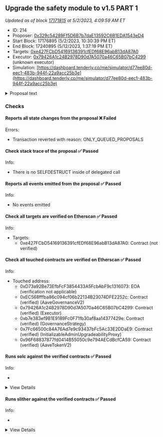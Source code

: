 ## Upgrade the safety module to v1.5 PART 1

_Updated as of block [17171815](https://etherscan.io/block/17171815) at 5/2/2023, 4:09:59 AM ET_

- ID: 214
- Proposer: [0x329c54289Ff5D6B7b7daE13592C6B1EDA1543eD4](https://etherscan.io/address/0x329c54289Ff5D6B7b7daE13592C6B1EDA1543eD4)
- Start Block: 17176895 (5/2/2023, 10:30:39 PM ET)
- End Block: 17240895 (5/12/2023, 1:37:19 PM ET)
- Targets: [0xe427FCbD54169136391cfEDf68E96abB13dA87A0](https://etherscan.io/address/0xe427FCbD54169136391cfEDf68E96abB13dA87A0#code)
- Executor: [0x79426A1c24B2978D90d7A5070a46C65B07bC4299](https://etherscan.io/address/0x79426A1c24B2978D90d7A5070a46C65B07bC4299) (unknown executor)
- Simulation: [https://dashboard.tenderly.co/me/simulator/d77ee80d-eec1-483b-944f-22a9acc25b3e](https://dashboard.tenderly.co/me/simulator/d77ee80d-eec1-483b-944f-22a9acc25b3e)

<details>
  <summary>Proposal text</summary>

# Summary

This AIP presents the community with the opportunity to upgrade the safety module to v1.5 which introduces:

- a new slashing mechanism
- new cooldown mechanism
- a transfer hook to be used by GHO

The new version also adds some convenience features like permit support or the ability to claim and stake in a single transaction.

# Motivation

On September 2020, the Aave Safety Module was introduced into the ecosystem, to improve the protection of the liquidity protocol, adding an extra utility for the AAVE token: AAVE or AAVE/WETH BPT holders stake their assets to act as a defensive layer in front of any shortfall event.

Since then, apart from really minor upgrades, the contracts have remained the same and in parallel, the system has been adopted by other communities.

As part of our engagement with Aave, we identified that the Safety Module is a clear area of improvement in the ecosystem, from 2 different standpoints:

- Technical. Improving the basic existing mechanisms of the contracts, but without disrupting radically the current design of the SM.
- Conceptual. Making more efficient the SM dynamics (e.g. slashing, rewards distribution rules, etc), by modifying the whole design.

## New slashing mechanism

On the running SM v1, in order to slash, an ad-hoc governance proposal is required, involving important development overhead, which is not ideal.

The new SM v1.5 adds an enhanced mechanism to facilitate slashing of the underlying by tracking an exchange rate between the staked AAVE and the stkAAVE received by stakers. The mechanism is simple: when somebody stakes AAVE, they receive a certain amount of stkAAVE, which no longer is 1:1 equivalent, as it keeps track of slashing (meaning with the same stkAAVE, stakers are able to claim less AAVE).

## New cooldown mechanism

The current cooldown on SM v1 consists of a time delay of 10 days to be respected whenever anybody wants to redeem the staked AAVE. At the moment, this cooldown is affected by in/outflows of stkAAVE, both via transfer() and stake()/redeem(), in order to protect the system from being gamed. Even with this protection mechanism the mechanism is currently gamable, by staking aave within the active cooldown window to [extend the window](https://github.com/bgd-labs/aave-stk-v1-5/issues/6).

This mechanism is not really optimal and adds important complexity, so on v1.5 has been changed to the following: after activation of cooldown, a staker will be able to redeem the minimum balance he will hold between cooldown activation and redeem window. Apart from the user-level cooldown new mechanics, we also propose to increase the cooldown period from 10 days to 20 days.

## GHO Transfer hook

The Aave community has already approved the deployment and activation of the GHO stablecoin and the first facilitator will be the Aave v3 Ethereum pool.

In order to enable the discount mechanism by holding stkAAVE described on the GHO proposal, the design of Aave Companies requires to introduce of a piece of logic on the stkAAVE transfer(), in order to “notify” the GHO facilitator system of stakers’ balances.

We have evaluated this and we think it is acceptable, so it will be included in this upgrade. From a technical perspective, stkAAVE includes logic protections to remain unaffected if anything would go wrong with the GHO facilitator, which at the same time should be considered a trustable entity, as it will be controlled by the Aave governance.

## Misc

The upgrade also allowed us to add some smaller ux improvements:

- a new `stakeWithPermit()` is introduced on `stkAAVE`

- convenience methods to batch claiming and staking/redeeming into a single transaction have been added as `claimRewardsAndRedeem` and `claimRewardsAndStake` have been added to `stkAAVE`

- `preview*()` methods have been added to follow the `4626` standard more closely, even if there's no objective to be compliant

# Specification PART 1

The proposal is split in two parts, as currently the `stkAAVE` is controlled by the `LONG_EXECUTOR` where `stkABPT` is controlled by the `SHORT_EXECUTOR`. As there's a single executor per proposal `Part 1` upgrades the `stkAAVE` implementation and targets the `LONG_EXECUTOR`. `Part 2` upgrades the `stkABPT` implementation and targets the `SHORT_EXECUTOR`.

The proposal will:

- transfer ownership of `stkAAVE` to a `ProxyAdmin` controlled by the `LONG_EXECUTOR`. This is done for consistency reasons with `stkABPT` as the `SHORT_EXECUTOR` cannot be the `SLASHING_ADMIN` and `PROXY_ADMIN` at the same time.

```solidity
IInitializableAdminUpgradeabilityProxy(STK_AAVE).changeAdmin(
  address(AaveMisc.PROXY_ADMIN_ETHEREUM_LONG)
);
```

- deploy the new implementation while maintaining the current values:

```solidity
StakedAaveV3 newImpl = new StakedAaveV3(
  IERC20(AaveV2EthereumAssets.AAVE_UNDERLYING),
  IERC20(AaveV2EthereumAssets.AAVE_UNDERLYING),
  GenericProposal.UNSTAKE_WINDOW,
  GenericProposal.REWARDS_VAULT,
  GenericProposal.EMISSION_MANAGER,
  GenericProposal.DISTRIBUTION_DURATION
);
```

- upgrade `stkAAVE` implementation. The `SLASHING_ADMIN`, `COOLDOWN_ADMIN` and `CLAIM_HELPER` are all initialized as the `SHORT_EXECUTOR`. `MAX_SLASHING` is set to `30%`, `COOLDOWN_SECONDS` is increased to `20 days`:

```solidity
ProxyAdmin(AaveMisc.PROXY_ADMIN_ETHEREUM_LONG).upgradeAndCall(
  TransparentUpgradeableProxy(payable(STK_AAVE)),
  address(newImpl),
  abi.encodeWithSignature(
    'initialize(address,address,address,uint256,uint256)',
    GenericProposal.SLASHING_ADMIN,
    GenericProposal.COOLDOWN_ADMIN,
    GenericProposal.CLAIM_HELPER,
    GenericProposal.MAX_SLASHING,
    GenericProposal.COOLDOWN_SECONDS
  )
);
```

# References

A list of relevant links like for this proposal:

- [ProposalPayloads](https://github.com/bgd-labs/aave-stk-v1-5/blob/main/src/contracts/ProposalPayload.sol)
- [StakedTokenV3](https://github.com/bgd-labs/aave-stk-v1-5/blob/main/src/contracts/StakedTokenV3.sol)
- [StakedAaveV3](https://github.com/bgd-labs/aave-stk-v1-5/blob/main/src/contracts/StakedAaveV3.sol)
- [sigma prime audit](https://github.com/bgd-labs/aave-stk-v1-5/blob/main/audits/Sigma_Prime_Aave_Safety_Module_Security_Assessment_Report_v2.pdf)
- [Certora audit](https://github.com/bgd-labs/aave-stk-v1-5/blob/main/audits/Certora_FV_Report.pdf)
- [Certora specs](https://github.com/bgd-labs/aave-stk-v1-5/tree/main/certora/specs)
- [Test Cases](https://github.com/bgd-labs/aave-stk-v1-5/tree/main/tests)
- [Technical review by aave companies](https://governance.aave.com/t/technical-review-aave-safety-module-v1-5/12436)

# Copyright

Copyright and related rights waived via [CC0](https://creativecommons.org/publicdomain/zero/1.0/).

</details>

### Checks

#### Reports all state changes from the proposal ❌ Failed

Errors:

- Transaction reverted with reason: ONLY_QUEUED_PROPOSALS

#### Check stack trace of the proposal ✅ Passed

Info:

- There is no SELFDESTRUCT inside of delegated call

#### Reports all events emitted from the proposal ✅ Passed

Info:

- No events emitted

#### Check all targets are verified on Etherscan ✅ Passed

Info:

- Targets:
  - 0xe427FCbD54169136391cfEDf68E96abB13dA87A0: Contract (not verified)

#### Check all touched contracts are verified on Etherscan ✅ Passed

Info:

- Touched address:
  - 0xD73a92Be73EfbFcF3854433A5FcbAbF9c1316073: EOA (verification not applicable)
  - 0xEC568fffba86c094cf06b22134B23074DFE2252c: Contract (verified) (AaveGovernanceV2)
  - 0x79426A1c24B2978D90d7A5070a46C65B07bC4299: Contract (verified) (Executor)
  - 0xb7e383ef9B1E9189Fc0F71fb30af8aa14377429e: Contract (verified) (GovernanceStrategy)
  - 0x7Fc66500c84A76Ad7e9c93437bFc5Ac33E2DDaE9: Contract (verified) (InitializableAdminUpgradeabilityProxy)
  - 0x96F68837877fd0414B55050c9e794AECdBcfCA59: Contract (verified) (AaveTokenV2)

#### Runs solc against the verified contracts ✅ Passed

Info:

-

<details>
<summary>View Details</summary>
<details>
<summary>View warnings for InitializableAdminUpgradeabilityProxy at `0x7Fc66500c84A76Ad7e9c93437bFc5Ac33E2DDaE9` with implementation AaveTokenV2 at `0x96F68837877fd0414B55050c9e794AECdBcfCA59`</summary>

```
WARNING:CryticCompile:Warning: contracts/open-zeppelin/Address.sol: Warning: SPDX license identifier not provided in source file. Before publishing, consider adding a comment containing "SPDX-License-Identifier: <SPDX-License>" to each source file. Use "SPDX-License-Identifier: UNLICENSED" for non-open-source code. Please see https://spdx.org for more information.

Warning: contracts/open-zeppelin/BaseAdminUpgradeabilityProxy.sol: Warning: SPDX license identifier not provided in source file. Before publishing, consider adding a comment containing "SPDX-License-Identifier: <SPDX-License>" to each source file. Use "SPDX-License-Identifier: UNLICENSED" for non-open-source code. Please see https://spdx.org for more information.

Warning: contracts/open-zeppelin/BaseUpgradeabilityProxy.sol: Warning: SPDX license identifier not provided in source file. Before publishing, consider adding a comment containing "SPDX-License-Identifier: <SPDX-License>" to each source file. Use "SPDX-License-Identifier: UNLICENSED" for non-open-source code. Please see https://spdx.org for more information.

Warning: contracts/open-zeppelin/Proxy.sol: Warning: SPDX license identifier not provided in source file. Before publishing, consider adding a comment containing "SPDX-License-Identifier: <SPDX-License>" to each source file. Use "SPDX-License-Identifier: UNLICENSED" for non-open-source code. Please see https://spdx.org for more information.

Warning: contracts/open-zeppelin/SafeMath.sol: Warning: SPDX license identifier not provided in source file. Before publishing, consider adding a comment containing "SPDX-License-Identifier: <SPDX-License>" to each source file. Use "SPDX-License-Identifier: UNLICENSED" for non-open-source code. Please see https://spdx.org for more information.

Warning: contracts/open-zeppelin/UpgradeabilityProxy.sol: Warning: SPDX license identifier not provided in source file. Before publishing, consider adding a comment containing "SPDX-License-Identifier: <SPDX-License>" to each source file. Use "SPDX-License-Identifier: UNLICENSED" for non-open-source code. Please see https://spdx.org for more information.

Warning: contracts/open-zeppelin/BaseAdminUpgradeabilityProxy.sol:13:1: Warning: This contract has a payable fallback function, but no receive ether function. Consider adding a receive ether function.
contract BaseAdminUpgradeabilityProxy is BaseUpgradeabilityProxy {
^ (Relevant source part starts here and spans across multiple lines).
contracts/open-zeppelin/Proxy.sol:15:3: The payable fallback function is defined here.
  fallback () payable external {
  ^ (Relevant source part starts here and spans across multiple lines).

Warning: contracts/open-zeppelin/InitializableUpgradeabilityProxy.sol:11:1: Warning: This contract has a payable fallback function, but no receive ether function. Consider adding a receive ether function.
contract InitializableUpgradeabilityProxy is BaseUpgradeabilityProxy {
^ (Relevant source part starts here and spans across multiple lines).
contracts/open-zeppelin/Proxy.sol:15:3: The payable fallback function is defined here.
  fallback () payable external {
  ^ (Relevant source part starts here and spans across multiple lines).

Warning: contracts/open-zeppelin/InitializableAdminUpgradeabilityProxy.sol:12:1: Warning: This contract has a payable fallback function, but no receive ether function. Consider adding a receive ether function.
contract InitializableAdminUpgradeabilityProxy is BaseAdminUpgradeabilityProxy, InitializableUpgradeabilityProxy {
^ (Relevant source part starts here and spans across multiple lines).
contracts/open-zeppelin/Proxy.sol:15:3: The payable fallback function is defined here.
  fallback () payable external {
  ^ (Relevant source part starts here and spans across multiple lines).

Warning: contracts/utils/MockTransferHook.sol:9:25: Warning: Unused function parameter. Remove or comment out the variable name to silence this warning.
    function onTransfer(address from, address to, uint256 amount) external override {
                        ^----------^

Warning: contracts/utils/MockTransferHook.sol:9:39: Warning: Unused function parameter. Remove or comment out the variable name to silence this warning.
    function onTransfer(address from, address to, uint256 amount) external override {
                                      ^--------^

Warning: contracts/utils/MockTransferHook.sol:9:51: Warning: Unused function parameter. Remove or comment out the variable name to silence this warning.
    function onTransfer(address from, address to, uint256 amount) external override {
                                                  ^------------^


```

</details>

<details>
<summary>View warnings for AaveTokenV2 at `0x96F68837877fd0414B55050c9e794AECdBcfCA59`</summary>

```
WARNING:CryticCompile:Warning: src/contracts/AaveTokenV2.sol:453:18: Warning: This declaration shadows an existing declaration.
    constructor (string memory name, string memory symbol) public {
                 ^----------------^
src/contracts/AaveTokenV2.sol:462:5: The shadowed declaration is here:
    function name() public view returns (string memory) {
    ^ (Relevant source part starts here and spans across multiple lines).

Warning: src/contracts/AaveTokenV2.sol:453:38: Warning: This declaration shadows an existing declaration.
    constructor (string memory name, string memory symbol) public {
                                     ^------------------^
src/contracts/AaveTokenV2.sol:470:5: The shadowed declaration is here:
    function symbol() public view returns (string memory) {
    ^ (Relevant source part starts here and spans across multiple lines).

Warning: src/contracts/AaveTokenV2.sol:35:3: Warning: Interface functions are implicitly "virtual"
  function delegateByType(address delegatee, DelegationType delegationType) external virtual;
  ^-----------------------------------------------------------------------------------------^

Warning: src/contracts/AaveTokenV2.sol:40:3: Warning: Interface functions are implicitly "virtual"
  function delegate(address delegatee) external virtual;
  ^----------------------------------------------------^

Warning: src/contracts/AaveTokenV2.sol:45:3: Warning: Interface functions are implicitly "virtual"
  function getDelegateeByType(address delegator, DelegationType delegationType)
  ^ (Relevant source part starts here and spans across multiple lines).

Warning: src/contracts/AaveTokenV2.sol:56:3: Warning: Interface functions are implicitly "virtual"
  function getPowerCurrent(address user, DelegationType delegationType)
  ^ (Relevant source part starts here and spans across multiple lines).

Warning: src/contracts/AaveTokenV2.sol:66:3: Warning: Interface functions are implicitly "virtual"
  function getPowerAtBlock(
  ^ (Relevant source part starts here and spans across multiple lines).

Warning: src/contracts/AaveTokenV2.sol:75:3: Warning: Interface functions are implicitly "virtual"
  function totalSupplyAt(uint256 blockNumber) external virtual view returns (uint256);
  ^----------------------------------------------------------------------------------^

Warning: src/contracts/AaveTokenV2.sol:453:5: Warning: Visibility for constructor is ignored. If you want the contract to be non-deployable, making it "abstract" is sufficient.
    constructor (string memory name, string memory symbol) public {
    ^ (Relevant source part starts here and spans across multiple lines).

Warning: src/contracts/AaveTokenV2.sol:1164:3: Warning: Visibility for constructor is ignored. If you want the contract to be non-deployable, making it "abstract" is sufficient.
  constructor() ERC20(NAME, SYMBOL) public {
  ^ (Relevant source part starts here and spans across multiple lines).

Warning: src/contracts/AaveTokenV2.sol:913:26: Warning: Unused function parameter. Remove or comment out the variable name to silence this warning.
  function totalSupplyAt(uint256 blockNumber) external override view returns (uint256) {
                         ^-----------------^

Warning: src/contracts/AaveTokenV2.sol:1079:5: Warning: Unused function parameter. Remove or comment out the variable name to silence this warning.
    uint128 oldValue,
    ^--------------^


```

</details>

</details>

#### Runs slither against the verified contracts ✅ Passed

Info:

-

<details>
<summary>View Details</summary>

<details>
<summary>Slither report for InitializableAdminUpgradeabilityProxy at `0x7Fc66500c84A76Ad7e9c93437bFc5Ac33E2DDaE9` with implementation AaveTokenV2 at `0x96F68837877fd0414B55050c9e794AECdBcfCA59`</summary>

```
Traceback (most recent call last):
  File "/home/runner/.local/lib/python3.10/site-packages/crytic_compile/platform/solc_standard_json.py", line 163, in run_solc_standard_json
    solc_json_output = json.loads(stdout)
  File "/usr/lib/python3.10/json/__init__.py", line 346, in loads
    return _default_decoder.decode(s)
  File "/usr/lib/python3.10/json/decoder.py", line 337, in decode
    obj, end = self.raw_decode(s, idx=_w(s, 0).end())
  File "/usr/lib/python3.10/json/decoder.py", line 355, in raw_decode
    raise JSONDecodeError("Expecting value", s, err.value) from None
json.decoder.JSONDecodeError: Expecting value: line 1 column 1 (char 0)

During handling of the above exception, another exception occurred:

Traceback (most recent call last):
  File "/home/runner/.local/lib/python3.10/site-packages/slither/__main__.py", line 837, in main_impl
    ) = process_all(filename, args, detector_classes, printer_classes)
  File "/home/runner/.local/lib/python3.10/site-packages/slither/__main__.py", line 90, in process_all
    compilations = compile_all(target, **vars(args))
  File "/home/runner/.local/lib/python3.10/site-packages/crytic_compile/crytic_compile.py", line 643, in compile_all
    compilations.append(CryticCompile(target, **kwargs))
  File "/home/runner/.local/lib/python3.10/site-packages/crytic_compile/crytic_compile.py", line 131, in __init__
    self._compile(**kwargs)
  File "/home/runner/.local/lib/python3.10/site-packages/crytic_compile/crytic_compile.py", line 553, in _compile
    self._platform.compile(self, **kwargs)
  File "/home/runner/.local/lib/python3.10/site-packages/crytic_compile/platform/etherscan.py", line 362, in compile
    solc_standard_json.standalone_compile(filenames, compilation_unit, working_dir=working_dir)
  File "/home/runner/.local/lib/python3.10/site-packages/crytic_compile/platform/solc_standard_json.py", line 66, in standalone_compile
    targets_json = run_solc_standard_json(
  File "/home/runner/.local/lib/python3.10/site-packages/crytic_compile/platform/solc_standard_json.py", line 193, in run_solc_standard_json
    raise InvalidCompilation(f"Invalid solc compilation {stderr}")
crytic_compile.platform.exceptions.InvalidCompilation: Invalid solc compilation Traceback (most recent call last):
  File "/home/runner/.local/bin/solc", line 8, in <module>
    sys.exit(solc())
  File "/home/runner/.local/lib/python3.10/site-packages/solc_select/__main__.py", line 86, in solc
    subprocess.run(
  File "/usr/lib/python3.10/subprocess.py", line 501, in run
    with Popen(*popenargs, **kwargs) as process:
  File "/usr/lib/python3.10/subprocess.py", line 969, in __init__
    self._execute_child(args, executable, preexec_fn, close_fds,
  File "/usr/lib/python3.10/subprocess.py", line 1845, in _execute_child
    raise child_exception_type(errno_num, err_msg, err_filename)
PermissionError: [Errno 13] Permission denied: '/home/runner/.solc-select/artifacts/solc-0.6.10/solc-0.6.10'

ERROR:root:Error in 0x7Fc66500c84A76Ad7e9c93437bFc5Ac33E2DDaE9
ERROR:root:Traceback (most recent call last):
  File "/home/runner/.local/lib/python3.10/site-packages/crytic_compile/platform/solc_standard_json.py", line 163, in run_solc_standard_json
    solc_json_output = json.loads(stdout)
  File "/usr/lib/python3.10/json/__init__.py", line 346, in loads
    return _default_decoder.decode(s)
  File "/usr/lib/python3.10/json/decoder.py", line 337, in decode
    obj, end = self.raw_decode(s, idx=_w(s, 0).end())
  File "/usr/lib/python3.10/json/decoder.py", line 355, in raw_decode
    raise JSONDecodeError("Expecting value", s, err.value) from None
json.decoder.JSONDecodeError: Expecting value: line 1 column 1 (char 0)

During handling of the above exception, another exception occurred:

Traceback (most recent call last):
  File "/home/runner/.local/lib/python3.10/site-packages/slither/__main__.py", line 837, in main_impl
    ) = process_all(filename, args, detector_classes, printer_classes)
  File "/home/runner/.local/lib/python3.10/site-packages/slither/__main__.py", line 90, in process_all
    compilations = compile_all(target, **vars(args))
  File "/home/runner/.local/lib/python3.10/site-packages/crytic_compile/crytic_compile.py", line 643, in compile_all
    compilations.append(CryticCompile(target, **kwargs))
  File "/home/runner/.local/lib/python3.10/site-packages/crytic_compile/crytic_compile.py", line 131, in __init__
    self._compile(**kwargs)
  File "/home/runner/.local/lib/python3.10/site-packages/crytic_compile/crytic_compile.py", line 553, in _compile
    self._platform.compile(self, **kwargs)
  File "/home/runner/.local/lib/python3.10/site-packages/crytic_compile/platform/etherscan.py", line 362, in compile
    solc_standard_json.standalone_compile(filenames, compilation_unit, working_dir=working_dir)
  File "/home/runner/.local/lib/python3.10/site-packages/crytic_compile/platform/solc_standard_json.py", line 66, in standalone_compile
    targets_json = run_solc_standard_json(
  File "/home/runner/.local/lib/python3.10/site-packages/crytic_compile/platform/solc_standard_json.py", line 193, in run_solc_standard_json
    raise InvalidCompilation(f"Invalid solc compilation {stderr}")
crytic_compile.platform.exceptions.InvalidCompilation: Invalid solc compilation Traceback (most recent call last):
  File "/home/runner/.local/bin/solc", line 8, in <module>
    sys.exit(solc())
  File "/home/runner/.local/lib/python3.10/site-packages/solc_select/__main__.py", line 86, in solc
    subprocess.run(
  File "/usr/lib/python3.10/subprocess.py", line 501, in run
    with Popen(*popenargs, **kwargs) as process:
  File "/usr/lib/python3.10/subprocess.py", line 969, in __init__
    self._execute_child(args, executable, preexec_fn, close_fds,
  File "/usr/lib/python3.10/subprocess.py", line 1845, in _execute_child
    raise child_exception_type(errno_num, err_msg, err_filename)
PermissionError: [Errno 13] Permission denied: '/home/runner/.solc-select/artifacts/solc-0.6.10/solc-0.6.10'


```

</details>

<details>
<summary>Slither report for AaveTokenV2 at `0x96F68837877fd0414B55050c9e794AECdBcfCA59`</summary>

```
Warning: src/contracts/AaveTokenV2.sol:453:18: Warning: This declaration shadows an existing declaration.
    constructor (string memory name, string memory symbol) public {
                 ^----------------^
src/contracts/AaveTokenV2.sol:462:5: The shadowed declaration is here:
    function name() public view returns (string memory) {
    ^ (Relevant source part starts here and spans across multiple lines).

Warning: src/contracts/AaveTokenV2.sol:453:38: Warning: This declaration shadows an existing declaration.
    constructor (string memory name, string memory symbol) public {
                                     ^------------------^
src/contracts/AaveTokenV2.sol:470:5: The shadowed declaration is here:
    function symbol() public view returns (string memory) {
    ^ (Relevant source part starts here and spans across multiple lines).

Warning: src/contracts/AaveTokenV2.sol:35:3: Warning: Interface functions are implicitly "virtual"
  function delegateByType(address delegatee, DelegationType delegationType) external virtual;
  ^-----------------------------------------------------------------------------------------^

Warning: src/contracts/AaveTokenV2.sol:40:3: Warning: Interface functions are implicitly "virtual"
  function delegate(address delegatee) external virtual;
  ^----------------------------------------------------^

Warning: src/contracts/AaveTokenV2.sol:45:3: Warning: Interface functions are implicitly "virtual"
  function getDelegateeByType(address delegator, DelegationType delegationType)
  ^ (Relevant source part starts here and spans across multiple lines).

Warning: src/contracts/AaveTokenV2.sol:56:3: Warning: Interface functions are implicitly "virtual"
  function getPowerCurrent(address user, DelegationType delegationType)
  ^ (Relevant source part starts here and spans across multiple lines).

Warning: src/contracts/AaveTokenV2.sol:66:3: Warning: Interface functions are implicitly "virtual"
  function getPowerAtBlock(
  ^ (Relevant source part starts here and spans across multiple lines).

Warning: src/contracts/AaveTokenV2.sol:75:3: Warning: Interface functions are implicitly "virtual"
  function totalSupplyAt(uint256 blockNumber) external virtual view returns (uint256);
  ^----------------------------------------------------------------------------------^

Warning: src/contracts/AaveTokenV2.sol:453:5: Warning: Visibility for constructor is ignored. If you want the contract to be non-deployable, making it "abstract" is sufficient.
    constructor (string memory name, string memory symbol) public {
    ^ (Relevant source part starts here and spans across multiple lines).

Warning: src/contracts/AaveTokenV2.sol:1164:3: Warning: Visibility for constructor is ignored. If you want the contract to be non-deployable, making it "abstract" is sufficient.
  constructor() ERC20(NAME, SYMBOL) public {
  ^ (Relevant source part starts here and spans across multiple lines).

Warning: src/contracts/AaveTokenV2.sol:913:26: Warning: Unused function parameter. Remove or comment out the variable name to silence this warning.
  function totalSupplyAt(uint256 blockNumber) external override view returns (uint256) {
                         ^-----------------^

Warning: src/contracts/AaveTokenV2.sol:1079:5: Warning: Unused function parameter. Remove or comment out the variable name to silence this warning.
    uint128 oldValue,
    ^--------------^


INFO:Detectors:
AaveTokenV2._votingSnapshots (src/contracts/AaveTokenV2.sol#1137) is never initialized. It is used in:
	- AaveTokenV2._getDelegationDataByType(IGovernancePowerDelegationToken.DelegationType) (src/contracts/AaveTokenV2.sol#1268-1287)
AaveTokenV2._votingSnapshotsCounts (src/contracts/AaveTokenV2.sol#1139) is never initialized. It is used in:
	- AaveTokenV2._getDelegationDataByType(IGovernancePowerDelegationToken.DelegationType) (src/contracts/AaveTokenV2.sol#1268-1287)
AaveTokenV2._aaveGovernance (src/contracts/AaveTokenV2.sol#1144) is never initialized. It is used in:
	- AaveTokenV2._beforeTokenTransfer(address,address,uint256) (src/contracts/AaveTokenV2.sol#1236-1266)
AaveTokenV2.DOMAIN_SEPARATOR (src/contracts/AaveTokenV2.sol#1146) is never initialized. It is used in:
	- AaveTokenV2.permit(address,address,uint256,uint256,uint8,bytes32,bytes32) (src/contracts/AaveTokenV2.sol#1194-1218)
	- AaveTokenV2.delegateByTypeBySig(address,IGovernancePowerDelegationToken.DelegationType,uint256,uint256,uint8,bytes32,bytes32) (src/contracts/AaveTokenV2.sol#1299-1317)
	- AaveTokenV2.delegateBySig(address,uint256,uint256,uint8,bytes32,bytes32) (src/contracts/AaveTokenV2.sol#1328-1344)
AaveTokenV2._propositionPowerSnapshots (src/contracts/AaveTokenV2.sol#1157) is never initialized. It is used in:
	- AaveTokenV2._getDelegationDataByType(IGovernancePowerDelegationToken.DelegationType) (src/contracts/AaveTokenV2.sol#1268-1287)
AaveTokenV2._propositionPowerSnapshotsCounts (src/contracts/AaveTokenV2.sol#1158) is never initialized. It is used in:
	- AaveTokenV2._getDelegationDataByType(IGovernancePowerDelegationToken.DelegationType) (src/contracts/AaveTokenV2.sol#1268-1287)
Reference: https://github.com/crytic/slither/wiki/Detector-Documentation#uninitialized-state-variables
INFO:Detectors:
GovernancePowerDelegationERC20._searchByBlockNumber(mapping(address => mapping(uint256 => GovernancePowerDelegationERC20.Snapshot)),mapping(address => uint256),address,uint256) (src/contracts/AaveTokenV2.sol#1012-1050) uses a dangerous strict equality:
	- snapshot.blockNumber == blockNumber (src/contracts/AaveTokenV2.sol#1041)
GovernancePowerDelegationERC20._writeSnapshot(mapping(address => mapping(uint256 => GovernancePowerDelegationERC20.Snapshot)),mapping(address => uint256),address,uint128,uint128) (src/contracts/AaveTokenV2.sol#1075-1097) uses a dangerous strict equality:
	- ownerSnapshotsCount != 0 && snapshotsOwner[ownerSnapshotsCount - 1].blockNumber == currentBlock (src/contracts/AaveTokenV2.sol#1089-1090)
Reference: https://github.com/crytic/slither/wiki/Detector-Documentation#dangerous-strict-equalities
INFO:Detectors:
ERC20.constructor(string,string).name (src/contracts/AaveTokenV2.sol#453) shadows:
	- ERC20.name() (src/contracts/AaveTokenV2.sol#462-464) (function)
ERC20.constructor(string,string).symbol (src/contracts/AaveTokenV2.sol#453) shadows:
	- ERC20.symbol() (src/contracts/AaveTokenV2.sol#470-472) (function)
Reference: https://github.com/crytic/slither/wiki/Detector-Documentation#local-variable-shadowing
INFO:Detectors:
Reentrancy in AaveTokenV2.initialize(address[],uint256[],address,address,uint256) (src/contracts/AaveTokenV2.sol#1171-1181):
	External calls:
	- IERC20(tokens[i]).safeTransfer(aaveMerkleDistributor,amounts[i]) (src/contracts/AaveTokenV2.sol#1175)
	Event emitted after the call(s):
	- TokensRescued(tokens[i],aaveMerkleDistributor,amounts[i]) (src/contracts/AaveTokenV2.sol#1177)
Reference: https://github.com/crytic/slither/wiki/Detector-Documentation#reentrancy-vulnerabilities-3
INFO:Detectors:
AaveTokenV2.permit(address,address,uint256,uint256,uint8,bytes32,bytes32) (src/contracts/AaveTokenV2.sol#1194-1218) uses timestamp for comparisons
	Dangerous comparisons:
	- require(bool,string)(block.timestamp <= deadline,INVALID_EXPIRATION) (src/contracts/AaveTokenV2.sol#1205)
AaveTokenV2.delegateByTypeBySig(address,IGovernancePowerDelegationToken.DelegationType,uint256,uint256,uint8,bytes32,bytes32) (src/contracts/AaveTokenV2.sol#1299-1317) uses timestamp for comparisons
	Dangerous comparisons:
	- require(bool,string)(block.timestamp <= expiry,INVALID_EXPIRATION) (src/contracts/AaveTokenV2.sol#1315)
AaveTokenV2.delegateBySig(address,uint256,uint256,uint8,bytes32,bytes32) (src/contracts/AaveTokenV2.sol#1328-1344) uses timestamp for comparisons
	Dangerous comparisons:
	- require(bool,string)(block.timestamp <= expiry,INVALID_EXPIRATION) (src/contracts/AaveTokenV2.sol#1341)
Reference: https://github.com/crytic/slither/wiki/Detector-Documentation#block-timestamp
INFO:Detectors:
Address.isContract(address) (src/contracts/AaveTokenV2.sol#368-379) uses assembly
	- INLINE ASM (src/contracts/AaveTokenV2.sol#375-377)
Reference: https://github.com/crytic/slither/wiki/Detector-Documentation#assembly-usage
INFO:Detectors:
Address.sendValue(address,uint256) (src/contracts/AaveTokenV2.sol#397-403) is never used and should be removed
Context._msgData() (src/contracts/AaveTokenV2.sol#94-97) is never used and should be removed
ERC20._beforeTokenTransfer(address,address,uint256) (src/contracts/AaveTokenV2.sol#702) is never used and should be removed
ERC20._burn(address,uint256) (src/contracts/AaveTokenV2.sol#646-654) is never used and should be removed
ERC20._mint(address,uint256) (src/contracts/AaveTokenV2.sol#625-633) is never used and should be removed
ERC20._setupDecimals(uint8) (src/contracts/AaveTokenV2.sol#684-686) is never used and should be removed
SafeERC20.safeApprove(IERC20,address,uint256) (src/contracts/AaveTokenV2.sol#745-755) is never used and should be removed
SafeERC20.safeTransferFrom(IERC20,address,address,uint256) (src/contracts/AaveTokenV2.sol#736-743) is never used and should be removed
SafeMath.div(uint256,uint256) (src/contracts/AaveTokenV2.sol#280-282) is never used and should be removed
SafeMath.div(uint256,uint256,string) (src/contracts/AaveTokenV2.sol#295-306) is never used and should be removed
SafeMath.mod(uint256,uint256) (src/contracts/AaveTokenV2.sol#319-321) is never used and should be removed
SafeMath.mod(uint256,uint256,string) (src/contracts/AaveTokenV2.sol#334-341) is never used and should be removed
SafeMath.mul(uint256,uint256) (src/contracts/AaveTokenV2.sol#255-267) is never used and should be removed
Reference: https://github.com/crytic/slither/wiki/Detector-Documentation#dead-code
INFO:Detectors:
Low level call in Address.sendValue(address,uint256) (src/contracts/AaveTokenV2.sol#397-403):
	- (success) = recipient.call{value: amount}() (src/contracts/AaveTokenV2.sol#401)
Low level call in SafeERC20.callOptionalReturn(IERC20,bytes) (src/contracts/AaveTokenV2.sol#757-769):
	- (success,returndata) = address(token).call(data) (src/contracts/AaveTokenV2.sol#761)
Reference: https://github.com/crytic/slither/wiki/Detector-Documentation#low-level-calls
INFO:Detectors:
Variable ERC20._name (src/contracts/AaveTokenV2.sol#440) is not in mixedCase
Variable ERC20._symbol (src/contracts/AaveTokenV2.sol#441) is not in mixedCase
Variable VersionedInitializable.______gap (src/contracts/AaveTokenV2.sol#809) is not in mixedCase
Variable AaveTokenV2._nonces (src/contracts/AaveTokenV2.sol#1135) is not in mixedCase
Variable AaveTokenV2._votingSnapshots (src/contracts/AaveTokenV2.sol#1137) is not in mixedCase
Variable AaveTokenV2._votingSnapshotsCounts (src/contracts/AaveTokenV2.sol#1139) is not in mixedCase
Variable AaveTokenV2._aaveGovernance (src/contracts/AaveTokenV2.sol#1144) is not in mixedCase
Variable AaveTokenV2.DOMAIN_SEPARATOR (src/contracts/AaveTokenV2.sol#1146) is not in mixedCase
Variable AaveTokenV2._votingDelegates (src/contracts/AaveTokenV2.sol#1155) is not in mixedCase
Variable AaveTokenV2._propositionPowerSnapshots (src/contracts/AaveTokenV2.sol#1157) is not in mixedCase
Variable AaveTokenV2._propositionPowerSnapshotsCounts (src/contracts/AaveTokenV2.sol#1158) is not in mixedCase
Variable AaveTokenV2._propositionPowerDelegates (src/contracts/AaveTokenV2.sol#1160) is not in mixedCase
Reference: https://github.com/crytic/slither/wiki/Detector-Documentation#conformance-to-solidity-naming-conventions
INFO:Detectors:
Redundant expression "this (src/contracts/AaveTokenV2.sol#95)" inContext (src/contracts/AaveTokenV2.sol#89-98)
Reference: https://github.com/crytic/slither/wiki/Detector-Documentation#redundant-statements
INFO:Detectors:
AaveTokenV2.DECIMALS (src/contracts/AaveTokenV2.sol#1130) is never used in AaveTokenV2 (src/contracts/AaveTokenV2.sol#1124-1346)
AaveTokenV2.EIP712_DOMAIN (src/contracts/AaveTokenV2.sol#1148-1150) is never used in AaveTokenV2 (src/contracts/AaveTokenV2.sol#1124-1346)
Reference: https://github.com/crytic/slither/wiki/Detector-Documentation#unused-state-variable
INFO:Slither:0x96F68837877fd0414B55050c9e794AECdBcfCA59 analyzed (11 contracts with 79 detectors), 45 result(s) found
```

</details>

<details>
<summary>Slither report for GovernanceStrategy at `0xb7e383ef9B1E9189Fc0F71fb30af8aa14377429e`</summary>

```
INFO:Detectors:
GovernanceStrategy.constructor(address,address).aave (crytic-export/etherscan-contracts/0xb7e383ef9B1E9189Fc0F71fb30af8aa14377429e-GovernanceStrategy.sol#78) lacks a zero-check on :
		- AAVE = aave (crytic-export/etherscan-contracts/0xb7e383ef9B1E9189Fc0F71fb30af8aa14377429e-GovernanceStrategy.sol#79)
GovernanceStrategy.constructor(address,address).stkAave (crytic-export/etherscan-contracts/0xb7e383ef9B1E9189Fc0F71fb30af8aa14377429e-GovernanceStrategy.sol#78) lacks a zero-check on :
		- STK_AAVE = stkAave (crytic-export/etherscan-contracts/0xb7e383ef9B1E9189Fc0F71fb30af8aa14377429e-GovernanceStrategy.sol#80)
Reference: https://github.com/crytic/slither/wiki/Detector-Documentation#missing-zero-address-validation
INFO:Detectors:
Variable GovernanceStrategy.AAVE (crytic-export/etherscan-contracts/0xb7e383ef9B1E9189Fc0F71fb30af8aa14377429e-GovernanceStrategy.sol#70) is not in mixedCase
Variable GovernanceStrategy.STK_AAVE (crytic-export/etherscan-contracts/0xb7e383ef9B1E9189Fc0F71fb30af8aa14377429e-GovernanceStrategy.sol#71) is not in mixedCase
Reference: https://github.com/crytic/slither/wiki/Detector-Documentation#conformance-to-solidity-naming-conventions
INFO:Slither:0xb7e383ef9B1E9189Fc0F71fb30af8aa14377429e analyzed (4 contracts with 79 detectors), 4 result(s) found
```

</details>

</details>
